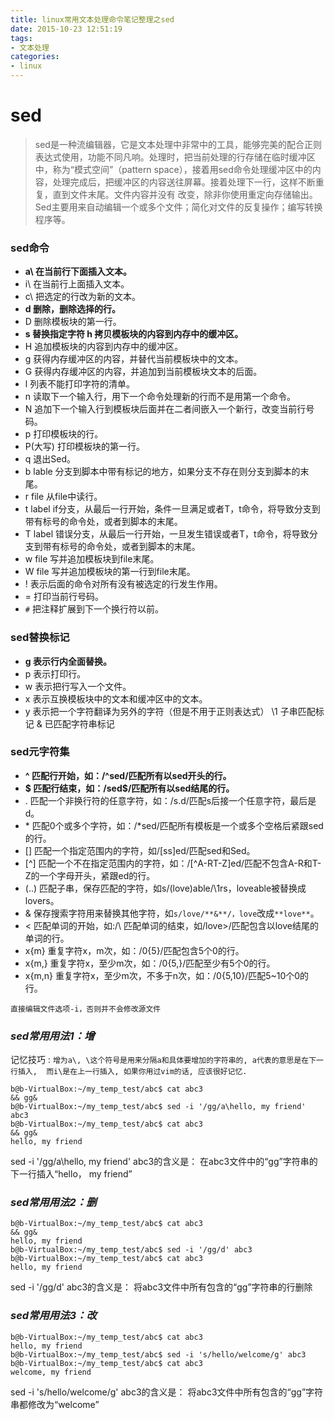 ```yaml
---
title: linux常用文本处理命令笔记整理之sed
date: 2015-10-23 12:51:19
tags: 
- 文本处理
categories:
- linux
---
```



# **sed**

>sed是一种流编辑器，它是文本处理中非常中的工具，能够完美的配合正则表达式使用，功能不同凡响。处理时，把当前处理的行存储在临时缓冲区中，称为“模式空间”（pattern space），接着用sed命令处理缓冲区中的内容，处理完成后，把缓冲区的内容送往屏幕。接着处理下一行，这样不断重复，直到文件末尾。文件内容并没有 改变，除非你使用重定向存储输出。Sed主要用来自动编辑一个或多个文件；简化对文件的反复操作；编写转换程序等。

<!-- more -->

### **sed命令**
- **a\ 在当前行下面插入文本。**
- i\ 在当前行上面插入文本。
- c\ 把选定的行改为新的文本。
- **d 删除，删除选择的行。**
- D 删除模板块的第一行。
- **s 替换指定字符 h 拷贝模板块的内容到内存中的缓冲区。**
- H 追加模板块的内容到内存中的缓冲区。
- g 获得内存缓冲区的内容，并替代当前模板块中的文本。
- G 获得内存缓冲区的内容，并追加到当前模板块文本的后面。
- l 列表不能打印字符的清单。
- n 读取下一个输入行，用下一个命令处理新的行而不是用第一个命令。
- N 追加下一个输入行到模板块后面并在二者间嵌入一个新行，改变当前行号码。
- p 打印模板块的行。
- P(大写) 打印模板块的第一行。
- q 退出Sed。
- b lable 分支到脚本中带有标记的地方，如果分支不存在则分支到脚本的末尾。
- r file 从file中读行。
- t label if分支，从最后一行开始，条件一旦满足或者T，t命令，将导致分支到带有标号的命令处，或者到脚本的末尾。
- T label 错误分支，从最后一行开始，一旦发生错误或者T，t命令，将导致分支到带有标号的命令处，或者到脚本的末尾。
- w file 写并追加模板块到file末尾。
- W file 写并追加模板块的第一行到file末尾。
- ! 表示后面的命令对所有没有被选定的行发生作用。
- = 打印当前行号码。
- `#` 把注释扩展到下一个换行符以前。

### **sed替换标记**
- **g 表示行内全面替换。**
- p 表示打印行。
- w 表示把行写入一个文件。
- x 表示互换模板块中的文本和缓冲区中的文本。
- y 表示把一个字符翻译为另外的字符（但是不用于正则表达式） \1 子串匹配标记 & 已匹配字符串标记

### **sed元字符集**
- **^ 匹配行开始，如：/^sed/匹配所有以sed开头的行。**
- **$ 匹配行结束，如：/sed$/匹配所有以sed结尾的行。**
- . 匹配一个非换行符的任意字符，如：/s.d/匹配s后接一个任意字符，最后是d。
- \* 匹配0个或多个字符，如：/*sed/匹配所有模板是一个或多个空格后紧跟sed的行。
- [] 匹配一个指定范围内的字符，如/[ss]ed/匹配sed和Sed。
- [^] 匹配一个不在指定范围内的字符，如：/[^A-RT-Z]ed/匹配不包含A-R和T-Z的一个字母开头，紧跟ed的行。
- \(..\) 匹配子串，保存匹配的字符，如s/\(love\)able/\1rs，loveable被替换成lovers。
- & 保存搜索字符用来替换其他字符，如`s/love/**&**/，love`改成`**love**`。
- \< 匹配单词的开始，如:/\ 匹配单词的结束，如/love\>/匹配包含以love结尾的单词的行。
- x\{m\} 重复字符x，m次，如：/0\{5\}/匹配包含5个0的行。
- x\{m,\} 重复字符x，至少m次，如：/0\{5,\}/匹配至少有5个0的行。
- x\{m,n\} 重复字符x，至少m次，不多于n次，如：/0\{5,10\}/匹配5~10个0的行。

`直接编辑文件选项-i，否则并不会修改源文件`

### *sed常用用法1：增*

记忆技巧 : `增为a\, \这个符号是用来分隔a和具体要增加的字符串的, a代表的意思是在下一行插入, 
而i\是在上一行插入, 如果你用过vim的话, 应该很好记忆.`

```
b@b-VirtualBox:~/my_temp_test/abc$ cat abc3
&& gg&
b@b-VirtualBox:~/my_temp_test/abc$ sed -i '/gg/a\hello, my friend' abc3
b@b-VirtualBox:~/my_temp_test/abc$ cat abc3
&& gg&
hello, my friend
```
sed -i '/gg/a\hello, my friend' abc3的含义是：
在abc3文件中的“gg”字符串的下一行插入“hello， my friend”


### *sed常用用法2：删*
```
b@b-VirtualBox:~/my_temp_test/abc$ cat abc3
&& gg&
hello, my friend
b@b-VirtualBox:~/my_temp_test/abc$ sed -i '/gg/d' abc3
b@b-VirtualBox:~/my_temp_test/abc$ cat abc3
hello, my friend
```
sed -i '/gg/d' abc3的含义是：
将abc3文件中所有包含的“gg”字符串的行删除

### *sed常用用法3：改*
```
b@b-VirtualBox:~/my_temp_test/abc$ cat abc3
hello, my friend
b@b-VirtualBox:~/my_temp_test/abc$ sed -i 's/hello/welcome/g' abc3
b@b-VirtualBox:~/my_temp_test/abc$ cat abc3
welcome, my friend
```
sed -i 's/hello/welcome/g' abc3的含义是：
将abc3文件中所有包含的“gg”字符串都修改为“welcome”